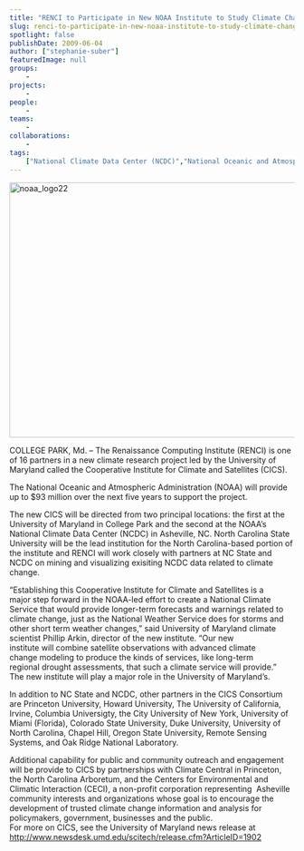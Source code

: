 ```yaml
---
title: "RENCI to Participate in New NOAA Institute to Study Climate Change"
slug: renci-to-participate-in-new-noaa-institute-to-study-climate-change
spotlight: false
publishDate: 2009-06-04
author: ["stephanie-suber"]
featuredImage: null
groups:
    - 
projects:
    - 
people:
    - 
teams: 
    - 
collaborations:
    - 
tags:
    ["National Climate Data Center (NCDC)","National Oceanic and Atmospheric Administration (NOAA)","North Carolina State University"]
---
```

<p><a href="https://www.renci.org/wp-content/uploads/2009/06/noaa_logo22.png"><img class="alignnone size-full wp-image-3728" title="noaa_logo22" src="https://www.renci.org/wp-content/uploads/2009/06/noaa_logo22.png" alt="noaa_logo22" width="630" height="450" /></a></p>

<p>COLLEGE PARK, Md. – The Renaissance Computing Institute (RENCI) is one of 16 partners in a new climate research project led by the University of Maryland called the Cooperative Institute for Climate and Satellites (CICS).<!--more--></p>

<p>The National Oceanic and Atmospheric Administration (NOAA) will provide up to $93 million over the next five years to support the project.</p>

<p>The new CICS will be directed from two principal locations: the first at the University of Maryland in College Park and the second at the NOAA’s National Climate Data Center (NCDC) in Asheville, NC. North Carolina State University will be the lead institution for the North Carolina-based portion of the institute and RENCI will work closely with partners at NC State and NCDC on mining and visualizing exisiting NCDC data related to climate change.</p>

<p>“Establishing this Cooperative Institute for Climate and Satellites is a<br />
 major step forward in the NOAA-led effort to create a National Climate<br />
 Service that would provide longer-term forecasts and warnings related to<br />
 climate change, just as the National Weather Service does for storms and<br />
 other short term weather changes,” said University of Maryland climate<br />
 scientist Phillip Arkin, director of the new institute. “Our new<br />
 institute will combine satellite observations with advanced climate<br />
 change modeling to produce the kinds of services, like long-term<br />
 regional drought assessments, that such a climate service will provide.”<br />
 The new institute will play a major role in the University of Maryland’s.</p>

<p>In addition to NC State and NCDC, other partners in the CICS Consortium are Princeton University, Howard University, The University of California, Irvine, Columbia Universigty, the City University of New York, University of Miami (Florida), Colorado State University, Duke University, University of North Carolina, Chapel Hill, Oregon State University, Remote Sensing Systems, and Oak Ridge National Laboratory.</p>

<p>Additional capability for public and community outreach and engagement will be provide to CICS by partnerships with Climate Central in Princeton, the North Carolina Arboretum, and the Centers for Environmental and Climatic Interaction (CECI), a non-profit corporation representing  Asheville community interests and organizations whose goal is to encourage the development of trusted climate change information and analysis for policymakers, government, businesses and the public. <br />
 For more on CICS, see the University of Maryland news release at <a href="http://www.newsdesk.umd.edu/scitech/release.cfm?ArticleID=1902">http://www.newsdesk.umd.edu/scitech/release.cfm?ArticleID=1902</a></p>
